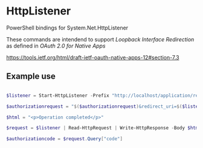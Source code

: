 # HttpListener

PowerShell bindings for System.Net.HttpListener

These commands are intendend to support *Loopback Interface Redirection* as defined in *OAuth 2.0 for Native Apps*

https://tools.ietf.org/html/draft-ietf-oauth-native-apps-12#section-7.3

## Example use

```powershell

$listener = Start-HttpListener -Prefix "http://localhost/application/redirect/" -RandomPort

$authorizationrequest = "$($authorizationrequest)&redirect_uri=$($listener.Prefix)"

$html = "<p>Operation completed</p>"

$request = $listener | Read-HttpRequest | Write-HttpResponse -Body $html -Stop -PassThru

$authorizationcode = $request.Query["code"]

```
